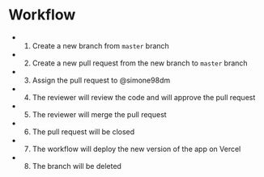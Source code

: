 # Workflow

- 1. Create a new branch from `master` branch
- 2. Create a new pull request from the new branch to `master` branch
- 3. Assign the pull request to @simone98dm
- 4. The reviewer will review the code and will approve the pull request
- 5. The reviewer will merge the pull request
- 6. The pull request will be closed
- 7. The workflow will deploy the new version of the app on Vercel
- 8. The branch will be deleted
